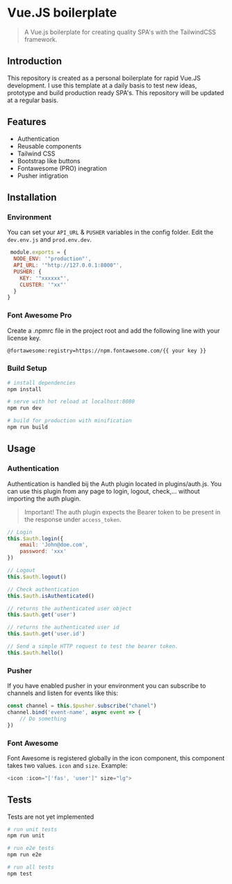 # Vue.JS boilerplate
> A Vue.js boilerplate for creating quality SPA's with the TailwindCSS framework.

## Introduction
This repository is created as a personal boilerplate for rapid Vue.JS development. I use this template at a daily basis to test new ideas, prototype and build production ready SPA's. This repository will be updated at a regular basis.

## Features

* Authentication
* Reusable components
* Tailwind CSS
* Bootstrap like buttons
* Fontawesome (PRO) inegration
* Pusher intigration

## Installation
### Environment
You can set your `API_URL` & `PUSHER` variables in the config folder. Edit the `dev.env.js` and `prod.env.dev`.
```js
 module.exports = {
  NODE_ENV: '"production"',
  API_URL: '"http://127.0.0.1:8000"',
  PUSHER: {
    KEY: '"xxxxxx"',
    CLUSTER: '"xx"'
  }
}
```
### Font Awesome Pro
Create a .npmrc file in the project root and add the following line with your license key.
```bash
@fortawesome:registry=https://npm.fontawesome.com/{{ your key }}
```

### Build Setup

``` bash
# install dependencies
npm install

# serve with hot reload at localhost:8080
npm run dev

# build for production with minification
npm run build
```

## Usage
### Authentication
Authentication is handled bij the Auth plugin located in plugins/auth.js. You can use this plugin from any page to login, logout, check,... without importing the auth plugin.
> Important! The auth plugin expects the Bearer token to be present in the response under `access_token`.

```js
// Login
this.$auth.login({
    email: 'John@doe.com',
    password: 'xxx'
})

// Logout
this.$auth.logout()

// Check authentication
this.$auth.isAuthenticated()

// returns the authenticated user object
this.$auth.get('user')

// returns the authenticated user id
this.$auth.get('user.id')

// Send a simple HTTP request to test the bearer token.
this.$auth.hello()
```

### Pusher
If you have enabled pusher in your environment you can subscribe to channels and listen for events like this:
```js
const channel = this.$pusher.subscribe("chanel")
channel.bind('event-name', async event => {
    // Do something
})
```

### Font Awesome
Font Awesome is registered globally in the icon component, this component takes two values. `icon` and `size`.
Example:
```js
<icon :icon="['fas', 'user']" size="lg">
```

## Tests
Tests are not yet implemented
```bash
# run unit tests
npm run unit

# run e2e tests
npm run e2e

# run all tests
npm test
```
